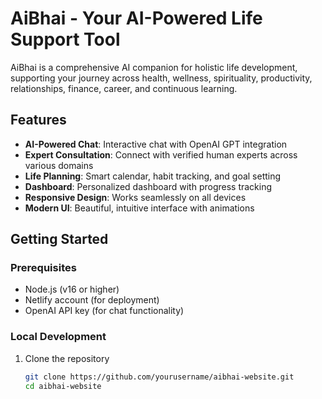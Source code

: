 # AiBhai - Your AI-Powered Life Support Tool

AiBhai is a comprehensive AI companion for holistic life development, supporting your journey across health, wellness, spirituality, productivity, relationships, finance, career, and continuous learning.

## Features

- **AI-Powered Chat**: Interactive chat with OpenAI GPT integration
- **Expert Consultation**: Connect with verified human experts across various domains
- **Life Planning**: Smart calendar, habit tracking, and goal setting
- **Dashboard**: Personalized dashboard with progress tracking
- **Responsive Design**: Works seamlessly on all devices
- **Modern UI**: Beautiful, intuitive interface with animations

## Getting Started

### Prerequisites

- Node.js (v16 or higher)
- Netlify account (for deployment)
- OpenAI API key (for chat functionality)

### Local Development

1. Clone the repository
   ```bash
   git clone https://github.com/yourusername/aibhai-website.git
   cd aibhai-website